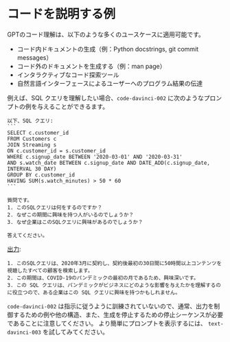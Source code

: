 # コードを説明する例

GPTのコード理解は、以下のような多くのユースケースに適用可能です。

* コード内ドキュメントの生成（例：Python docstrings, git commit messages）
* コード外のドキュメントを生成する（例：man page）
* インタラクティブなコード探索ツール
* 自然言語インターフェースによるユーザーへのプログラム結果の伝達

例えば、SQL クエリを理解したい場合、`code-davinci-002` に次のようなプロンプトの例を与えることができるます。

````text
以下、SQL クエリ:
```
SELECT c.customer_id
FROM Customers c
JOIN Streaming s
ON c.customer_id = s.customer_id
WHERE c.signup_date BETWEEN '2020-03-01' AND '2020-03-31'
AND s.watch_date BETWEEN c.signup_date AND DATE_ADD(c.signup_date, INTERVAL 30 DAY)
GROUP BY c.customer_id
HAVING SUM(s.watch_minutes) > 50 * 60
```

質問です。
1. このSQLクエリは何をするのですか？
2. なぜこの期間に興味を持つ人がいるのでしょうか？
3. なぜ企業はこのSQLクエリに興味があるのでしょうか？

答えてください。
````

[出力]((https://beta.openai.com/playground/p/Sv1VQKbJV1TZKmiTK9r6nlj3)):

```text
1. このSQLクエリは、2020年3月に契約し、契約後最初の30日間に50時間以上コンテンツを視聴したすべての顧客を検索します。
2. この期間は、COVID-19のパンデミックの最初の月であるため、興味深いです。
3. この SQL クエリは、パンデミックがビジネスにどのような影響を与えたかを理解するのに役立つので、ある企業はこの SQL クエリに興味を持つかもしれません。
```

`code-davinci-002` は指示に従うように訓練されていないので、通常、出力を制御するための例や他の構造、また、生成を停止するための停止シーケンスが必要であることに注意してください。
より簡単にプロンプトを表示するには、 `text-davinci-003` を試してみてください。



<!--
# Code explanation examples

GPT's understanding of code can be applied to many use cases, e.g.:

* Generating in-code documentation (e.g., Python docstrings, git commit messages)
* Generating out-of-code documentation (e.g., man pages)
* An interactive code exploration tool
* Communicating program results back to users via a natural language interface

For example, if you wanted to understand a SQL query, you could give `code-davinci-002` the following example prompt:

````text
A SQL query:
```
SELECT c.customer_id
FROM Customers c
JOIN Streaming s
ON c.customer_id = s.customer_id
WHERE c.signup_date BETWEEN '2020-03-01' AND '2020-03-31'
AND s.watch_date BETWEEN c.signup_date AND DATE_ADD(c.signup_date, INTERVAL 30 DAY)
GROUP BY c.customer_id
HAVING SUM(s.watch_minutes) > 50 * 60
```

Questions:
1. What does the SQL query do?
2. Why might someone be interested in this time period?
3. Why might a company be interested in this SQL query?

Answers:
````

[Output]((https://beta.openai.com/playground/p/Sv1VQKbJV1TZKmiTK9r6nlj3)):

```text
1. The SQL query finds all customers who signed up in March 2020 and watched more than 50 hours of content in the first 30 days after signing up.
2. The time period is interesting because it is the first month of the COVID-19 pandemic.
3. A company might be interested in this SQL query because it can help them understand how the pandemic has affected their business.
```

Note that `code-davinci-002` is not trained to follow instructions and therefore usually needs examples or other structure to help steer its output, as well as stop sequences to stop generating. For easier prompting, try `text-davinci-003`.
-->
